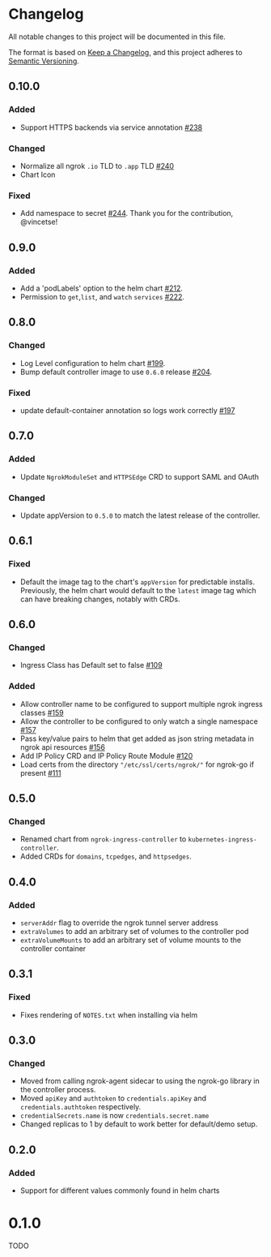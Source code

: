 # Changelog

All notable changes to this project will be documented in this file.

The format is based on [Keep a Changelog](https://keepachangelog.com/en/1.0.0/),
and this project adheres to [Semantic Versioning](https://semver.org/spec/v2.0.0.html).

## 0.10.0

### Added
- Support HTTPS backends via service annotation [#238](https://github.com/ngrok/kubernetes-ingress-controller/pull/238)

### Changed
- Normalize all ngrok `.io` TLD to `.app` TLD [#240](https://github.com/ngrok/kubernetes-ingress-controller/pull/240)
- Chart Icon

### Fixed
- Add namespace to secret [#244](https://github.com/ngrok/kubernetes-ingress-controller/pull/244). Thank you for the contribution, @vincetse!

## 0.9.0
### Added
- Add a 'podLabels' option to the helm chart [#212](https://github.com/ngrok/kubernetes-ingress-controller/pull/212).
- Permission to `get`,`list`, and `watch` `services` [#222](https://github.com/ngrok-kubernetes-ingress-controller/pull/222).

## 0.8.0
### Changed
- Log Level configuration to helm chart [#199](https://github.com/ngrok/kubernetes-ingress-controller/pull/199).
- Bump default controller image to use `0.6.0` release [#204](https://github.com/ngrok/kubernetes-ingress-controller/pull/204).

### Fixed
- update default-container annotation so logs work correctly [#197](https://github.com/ngrok/kubernetes-ingress-controller/pull/197)

## 0.7.0

### Added
- Update `NgrokModuleSet` and `HTTPSEdge` CRD to support SAML and OAuth

### Changed
- Update appVersion to `0.5.0` to match the latest release of the controller.

## 0.6.1
### Fixed
- Default the image tag to the chart's `appVersion` for predictable installs. Previously, the helm chart would default to the `latest` image tag which can have breaking changes, notably with CRDs.

## 0.6.0
### Changed
- Ingress Class has Default set to false [#109](https://github.com/ngrok/kubernetes-ingress-controller/pull/109)

### Added
- Allow controller name to be configured to support multiple ngrok ingress classes [#159](https://github.com/ngrok/kubernetes-ingress-controller/pull/159)
- Allow the controller to be configured to only watch a single namespace [#157](https://github.com/ngrok/kubernetes-ingress-controller/pull/157)
- Pass key/value pairs to helm that get added as json string metadata in ngrok api resources [#156](https://github.com/ngrok/kubernetes-ingress-controller/pull/156)
- Add IP Policy CRD and IP Policy Route Module [#120](https://github.com/ngrok/kubernetes-ingress-controller/pull/120)
- Load certs from the directory `"/etc/ssl/certs/ngrok/"` for ngrok-go if present [#111](https://github.com/ngrok/kubernetes-ingress-controller/pull/111)

## 0.5.0
### Changed
- Renamed chart from `ngrok-ingress-controller` to `kubernetes-ingress-controller`.
- Added CRDs for `domains`, `tcpedges`, and `httpsedges`.

## 0.4.0
### Added
- `serverAddr` flag to override the ngrok tunnel server address
- `extraVolumes` to add an arbitrary set of volumes to the controller pod
- `extraVolumeMounts` to add an arbitrary set of volume mounts to the controller container

## 0.3.1
### Fixed
- Fixes rendering of `NOTES.txt` when installing via helm

## 0.3.0
### Changed

- Moved from calling ngrok-agent sidecar to using the ngrok-go library in the controller process.
- Moved `apiKey` and `authtoken` to `credentials.apiKey` and `credentials.authtoken` respectively.
- `credentialSecrets.name` is now `credentials.secret.name`
- Changed replicas to 1 by default to work better for default/demo setup.

## 0.2.0
### Added

- Support for different values commonly found in helm charts

# 0.1.0

TODO

